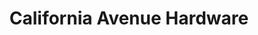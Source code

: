 ---
title: "California Avenue Hardware"
url: /palo-alto/california-avenue-hardware/
shop: Eisenwaren
---